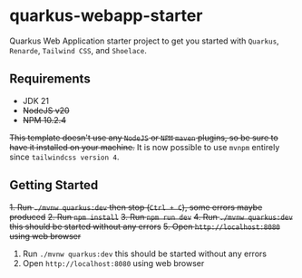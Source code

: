 # quarkus-webapp-starter

Quarkus Web Application starter project to get you started with `Quarkus`, `Renarde`, `Tailwind CSS`, and `Shoelace`.

## Requirements

- JDK 21
- ~~NodeJS v20~~
- ~~NPM 10.2.4~~

~~This template doesn't use any `NodeJS` or `NPM` `maven` plugins, so be sure to have it installed on your machine.~~
It is now possible to use `mvnpm` entirely since `tailwindcss version 4`.

## Getting Started

~~1. Run `./mvnw quarkus:dev` then stop (`Ctrl + C`), some errors maybe produced~~
~~2. Run `npm install`~~
~~3. Run `npm run dev`~~
~~4. Run `./mvnw quarkus:dev` this should be started without any errors~~
~~5. Open `http://localhost:8080` using web browser~~

1. Run `./mvnw quarkus:dev` this should be started without any errors
2. Open `http://localhost:8080` using web browser
